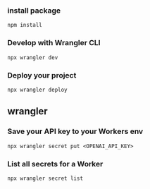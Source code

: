 ### install package

```
npm install
```

### Develop with Wrangler CLI

```
npx wrangler dev
```

### Deploy your project

```
npx wrangler deploy
```


## wrangler

### Save your API key to your Workers env

```
npx wrangler secret put <OPENAI_API_KEY>
```

### List all secrets for a Worker

```
npx wrangler secret list
```


```

```